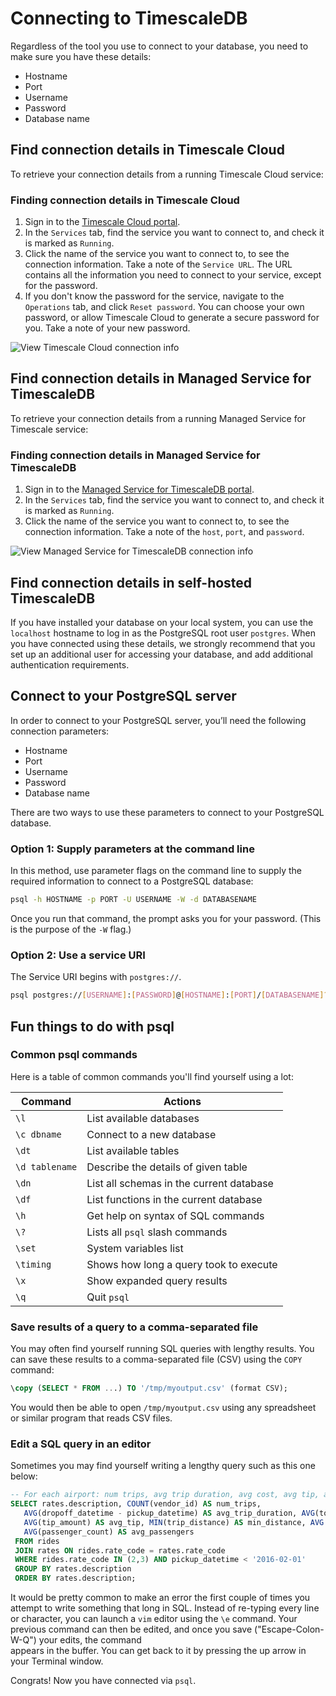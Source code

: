 # Connecting to TimescaleDB
Regardless of the tool you use to connect to your database, you need to make
sure you have these details:
*   Hostname
*   Port
*   Username
*   Password
*   Database name

## Find connection details in Timescale Cloud
To retrieve your connection details from a running Timescale Cloud service:

<procedure>

### Finding connection details in Timescale Cloud
1.  Sign in to the [Timescale Cloud portal][tsc-portal].
1.  In the `Services` tab, find the service you want to connect to, and check
    it is marked as `Running`.
1.  Click the name of the service you want to connect to, to see the connection
    information. Take a note of the `Service URL`. The URL contains all the
    information you need to connect to your service, except for the password.
1.  If you don't know the password for the service, navigate to the `Operations`
    tab, and click `Reset password`. You can choose your own password, or allow
    Timescale Cloud to generate a secure password for you. Take a note of your
    new password.

<img class="main-content__illustration" src="https://s3.amazonaws.com/assets.timescale.com/docs/images/tsc-connection-info.png" alt="View Timescale Cloud connection info"/>

</procedure>

## Find connection details in Managed Service for TimescaleDB
To retrieve your connection details from a running Managed Service for Timescale
service:

<procedure>

### Finding connection details in Managed Service for TimescaleDB
1.  Sign in to the [Managed Service for TimescaleDB portal][mst-portal].
1.  In the `Services` tab, find the service you want to connect to, and check
    it is marked as `Running`.
1.  Click the name of the service you want to connect to, to see the connection
    information. Take a note of the `host`, `port`, and `password`.

<img class="main-content__illustration" src="https://s3.amazonaws.com/assets.timescale.com/docs/images/mst-connection-info.png" alt="View Managed Service for TimescaleDB connection info"/>

</procedure>

## Find connection details in self-hosted TimescaleDB
If you have installed your database on your local system, you can use the
`localhost` hostname to log in as the PostgreSQL root user `postgres`. When you
have connected using these details, we strongly recommend that you set up an
additional user for accessing your database, and add additional authentication
requirements.




## Connect to your PostgreSQL server
In order to connect to your PostgreSQL server, you’ll need the following
connection parameters:
- Hostname
- Port
- Username
- Password
- Database name

There are two ways to use these parameters to connect to your PostgreSQL database.

### Option 1: Supply parameters at the command line
In this method, use parameter flags on the command line to supply the required
information to connect to a PostgreSQL database:

```bash
psql -h HOSTNAME -p PORT -U USERNAME -W -d DATABASENAME
```

Once you run that command, the prompt asks you for your password. (This is the purpose
of the `-W` flag.)

### Option 2: Use a service URI
The Service URI begins with `postgres://`.

```bash
psql postgres://[USERNAME]:[PASSWORD]@[HOSTNAME]:[PORT]/[DATABASENAME]?sslmode=require
```

## Fun things to do with psql

### Common psql commands
Here is a table of common commands you'll find yourself using a lot:

| Command       |      Actions                             |
|---------------|------------------------------------------|
|`\l`	          | List available databases                 |
|`\c dbname`    | Connect to a new database                |
|`\dt`	        | List available tables                    |
|`\d tablename` | Describe the details of given table      |
|`\dn`          | List all schemas in the current database |
|`\df`          | List functions in the current database   |
|`\h`           | Get help on syntax of SQL commands       |
|`\?`           | Lists all `psql` slash commands          |
|`\set`         | System variables list                    |
|`\timing`      | Shows how long a query took to execute   |
|`\x`           | Show expanded query results              |
|`\q`           | Quit `psql`                              |

### Save results of a query to a comma-separated file
You may often find yourself running SQL queries with lengthy results. You can save these
results to a comma-separated file (CSV) using the `COPY` command:

```sql
\copy (SELECT * FROM ...) TO '/tmp/myoutput.csv' (format CSV);
```

You would then be able to open `/tmp/myoutput.csv` using any spreadsheet or similar
program that reads CSV files.

### Edit a SQL query in an editor
Sometimes you may find yourself writing a lengthy query such as this one below:

```sql
-- For each airport: num trips, avg trip duration, avg cost, avg tip, avg distance, min distance, max distance, avg number of passengers
SELECT rates.description, COUNT(vendor_id) AS num_trips,
   AVG(dropoff_datetime - pickup_datetime) AS avg_trip_duration, AVG(total_amount) AS avg_total,
   AVG(tip_amount) AS avg_tip, MIN(trip_distance) AS min_distance, AVG (trip_distance) AS avg_distance, MAX(trip_distance) AS max_distance,
   AVG(passenger_count) AS avg_passengers
 FROM rides
 JOIN rates ON rides.rate_code = rates.rate_code
 WHERE rides.rate_code IN (2,3) AND pickup_datetime < '2016-02-01'
 GROUP BY rates.description
 ORDER BY rates.description;
```

It would be pretty common to make an error the first couple of times you attempt to
write something that long in SQL. Instead of re-typing every line or character,
you can launch a `vim` editor using the `\e` command. Your previous command can
then be edited, and once you save ("Escape-Colon-W-Q") your edits, the command  
appears in the buffer. You can get back to it by pressing the up arrow
in your Terminal window.

Congrats! Now you have connected via `psql`.


[tsc-portal]: https://console.cloud.timescale.com/
[mst-portal]: https://portal.managed.timescale.com
